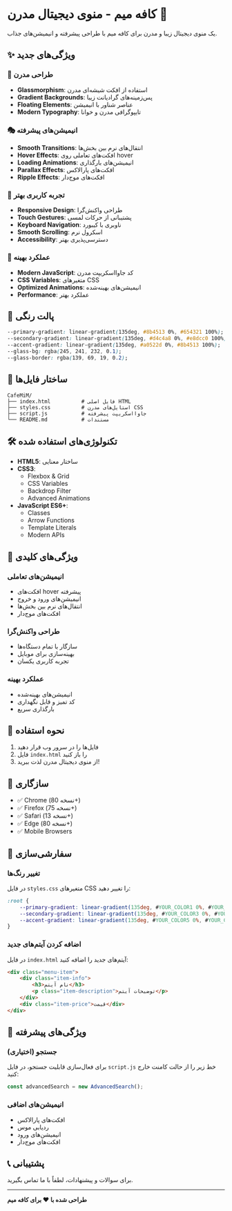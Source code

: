 # کافه میم - منوی دیجیتال مدرن 🎨

یک منوی دیجیتال زیبا و مدرن برای کافه میم با طراحی پیشرفته و انیمیشن‌های جذاب.

## ✨ ویژگی‌های جدید

### 🎨 طراحی مدرن
- **Glassmorphism**: استفاده از افکت شیشه‌ای مدرن
- **Gradient Backgrounds**: پس‌زمینه‌های گرادیانت زیبا
- **Floating Elements**: عناصر شناور با انیمیشن
- **Modern Typography**: تایپوگرافی مدرن و خوانا

### 🎭 انیمیشن‌های پیشرفته
- **Smooth Transitions**: انتقال‌های نرم بین بخش‌ها
- **Hover Effects**: افکت‌های تعاملی روی hover
- **Loading Animations**: انیمیشن‌های بارگذاری
- **Parallax Effects**: افکت‌های پارالاکس
- **Ripple Effects**: افکت‌های موج‌دار

### 📱 تجربه کاربری بهتر
- **Responsive Design**: طراحی واکنش‌گرا
- **Touch Gestures**: پشتیبانی از حرکات لمسی
- **Keyboard Navigation**: ناوبری با کیبورد
- **Smooth Scrolling**: اسکرول نرم
- **Accessibility**: دسترسی‌پذیری بهتر

### 🚀 عملکرد بهینه
- **Modern JavaScript**: کد جاوااسکریپت مدرن
- **CSS Variables**: متغیرهای CSS
- **Optimized Animations**: انیمیشن‌های بهینه‌شده
- **Performance**: عملکرد بهتر

## 🎨 پالت رنگی

```css
--primary-gradient: linear-gradient(135deg, #8b4513 0%, #654321 100%);
--secondary-gradient: linear-gradient(135deg, #d4c4a8 0%, #e8dcc0 100%);
--accent-gradient: linear-gradient(135deg, #a0522d 0%, #8b4513 100%);
--glass-bg: rgba(245, 241, 232, 0.1);
--glass-border: rgba(139, 69, 19, 0.2);
```

## 📁 ساختار فایل‌ها

```
CafeMiM/
├── index.html          # فایل اصلی HTML
├── styles.css          # استایل‌های مدرن CSS
├── script.js           # جاوااسکریپت پیشرفته
└── README.md           # مستندات
```

## 🛠️ تکنولوژی‌های استفاده شده

- **HTML5**: ساختار معنایی
- **CSS3**: 
  - Flexbox & Grid
  - CSS Variables
  - Backdrop Filter
  - Advanced Animations
- **JavaScript ES6+**:
  - Classes
  - Arrow Functions
  - Template Literals
  - Modern APIs

## 🎯 ویژگی‌های کلیدی

### انیمیشن‌های تعاملی
- افکت‌های hover پیشرفته
- انیمیشن‌های ورود و خروج
- انتقال‌های نرم بین بخش‌ها
- افکت‌های موج‌دار

### طراحی واکنش‌گرا
- سازگار با تمام دستگاه‌ها
- بهینه‌سازی برای موبایل
- تجربه کاربری یکسان

### عملکرد بهینه
- انیمیشن‌های بهینه‌شده
- کد تمیز و قابل نگهداری
- بارگذاری سریع

## 🚀 نحوه استفاده

1. فایل‌ها را در سرور وب قرار دهید
2. فایل `index.html` را باز کنید
3. از منوی دیجیتال مدرن لذت ببرید!

## 📱 سازگاری

- ✅ Chrome (نسخه 80+)
- ✅ Firefox (نسخه 75+)
- ✅ Safari (نسخه 13+)
- ✅ Edge (نسخه 80+)
- ✅ Mobile Browsers

## 🎨 سفارشی‌سازی

### تغییر رنگ‌ها
در فایل `styles.css` متغیرهای CSS را تغییر دهید:

```css
:root {
    --primary-gradient: linear-gradient(135deg, #YOUR_COLOR1 0%, #YOUR_COLOR2 100%);
    --secondary-gradient: linear-gradient(135deg, #YOUR_COLOR3 0%, #YOUR_COLOR4 100%);
    --accent-gradient: linear-gradient(135deg, #YOUR_COLOR5 0%, #YOUR_COLOR6 100%);
}
```

### اضافه کردن آیتم‌های جدید
در فایل `index.html` آیتم‌های جدید را اضافه کنید:

```html
<div class="menu-item">
    <div class="item-info">
        <h3>نام آیتم</h3>
        <p class="item-description">توضیحات آیتم</p>
    </div>
    <div class="item-price">قیمت</div>
</div>
```

## 🔧 ویژگی‌های پیشرفته

### جستجو (اختیاری)
برای فعال‌سازی قابلیت جستجو، در فایل `script.js` خط زیر را از حالت کامنت خارج کنید:

```javascript
const advancedSearch = new AdvancedSearch();
```

### انیمیشن‌های اضافی
- افکت‌های پارالاکس
- ردیابی موس
- انیمیشن‌های ورود
- افکت‌های موج‌دار

## 📞 پشتیبانی

برای سوالات و پیشنهادات، لطفاً با ما تماس بگیرید.

---

**طراحی شده با ❤️ برای کافه میم** 